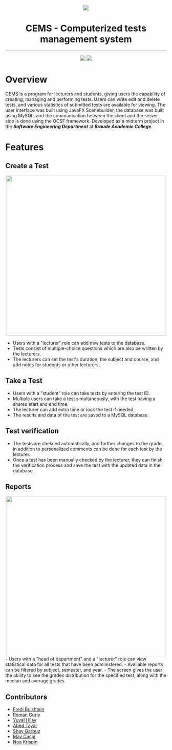 
<div align="middle">
  <img src="https://github.com/user-attachments/assets/0e56a82f-7852-43d7-a912-35e4a78f7409"/>
</div>

<h1 align="center">
  CEMS - Computerized tests management system
</h1>



-----
<div align="middle">
  <img src="https://img.shields.io/badge/Java-%23ED8B00.svg?style=for-the-badge&logo=openjdk&logoColor=white" href="https://www.java.com/"/>
  <img src="https://img.shields.io/badge/MySQL-4479A1?style=for-the-badge&logo=mysql&logoColor=fff" href="https://www.mysql.com/"/>
</div>

# Overview
CEMS is a program for lecturers and students, giving users the capability of creating, managing and performing tests. Users can write edit and delete tests, and various statistics of submitted tests are available for viewing.
The user interface was built using JavaFX Scenebuilder, the database was built using MySQL, and the communication between the client and the server side is done using the OCSF framework.
Developed as a midterm project in the ***Software Engineering Department*** at ***Braude Academic College***.


# Features

## Create a Test
<div align="middle">
    <img src="https://github.com/user-attachments/assets/d6670737-61bb-4f10-a32a-8f3f78531ab9" width="500px"/>
</div>

  - Users with a "lecturer" role can add new tests to the database.
  - Tests consist of multiple-choice questions which are also be written by the lecturers.
  - The lecturers can set the test's duration, the subject and course, and add notes for students or other lecturers.
    
## Take a Test
  - Users with a "student" role can take tests by entering the test ID.
  - Multiple users can take a test simultaneously, with the test having a shared start and end time.
  - The lecturer can add extra time or lock the test if needed.
  - The results and data of the test are saved to a MySQL database.

## Test verification
  - The tests are chekced automatically, and further changes to the grade, in addition to personalized comments can be done for each test by the lecturer.
  - Once a test has been manually checked by the lecturer, they can finish the verification process and save the test with the updated data in the database.

## Reports
<div align="middle">
    <img src="https://github.com/user-attachments/assets/ccde4a8d-237f-46a3-9668-475fbcef7fe5" width="500px"/>
</div>
  - Users with a "head of department" and a "lecturer" role can view statistical data for all tests that have been administered.
  - Available reports can be filtered by subject, semester, and year.
  - The screen gives the user the ability to see the grades distribution for the specified test, along with the median and average grades.

## Contributors
- [Fredi Bulshtein](https://github.com/fredi1574)
- [Roman Guriy](https://github.com/Roman-G-579)
- [Yuval Hilay](https://github.com/YuvalHilay)
- [Abed Tayar](https://github.com/AbedTayar1)
- [Shay Garbuz](https://github.com/garbuzshay)
- [May Caspi](https://github.com/MayCaspi)
- [Noa Krispin](https://github.com/noakrispin)


